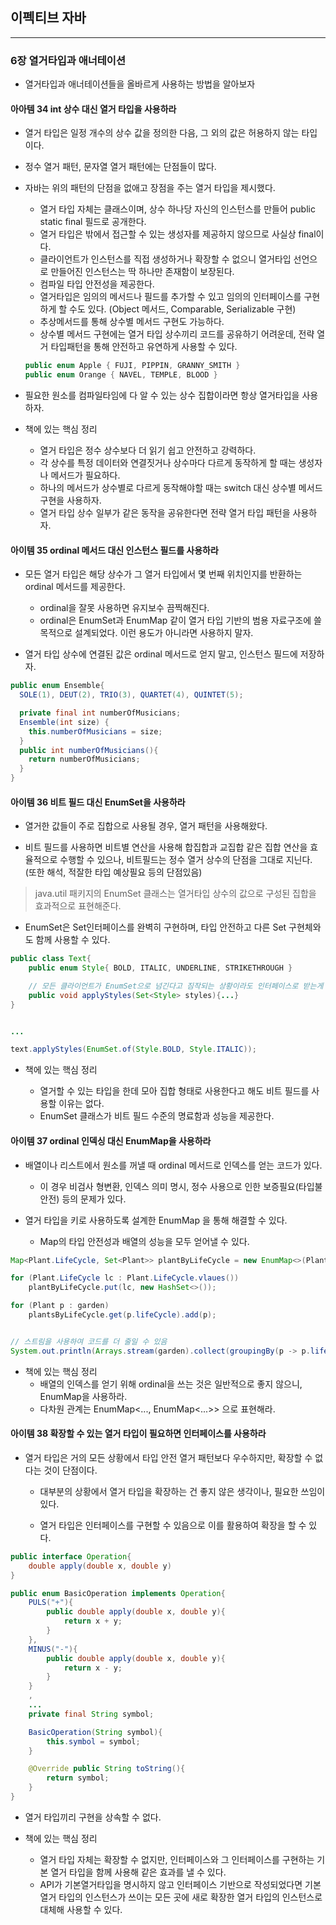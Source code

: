 이펙티브 자바
-------------

---

### 6장 열거타입과 애너테이션

-	열거타입과 애너테이션들을 올바르게 사용하는 방법을 알아보자

#### 아아템 34 int 상수 대신 열거 타입을 사용하라

-	열거 타입은 일정 개수의 상수 값을 정의한 다음, 그 외의 값은 허용하지 않는 타입이다.

-	정수 열거 패턴, 문자열 열거 패턴에는 단점들이 많다.

-	자바는 위의 패턴의 단점을 없애고 장점을 주는 열거 타입을 제시했다.

	-	열거 타입 자체는 클래스이며, 상수 하나당 자신의 인스턴스를 만들어 public static final 필드로 공개한다.
	-	열거 타입은 밖에서 접근할 수 있는 생성자를 제공하지 않으므로 사실상 final이다.
	-	클라이언트가 인스턴스를 직접 생성하거나 확장할 수 없으니 열거타입 선언으로 만들어진 인스턴스는 딱 하나만 존재함이 보장된다.
	-	컴파일 타입 안전성을 제공한다.
	-	열거타입은 임의의 메서드나 필드를 추가할 수 있고 임의의 인터페이스를 구현하게 할 수도 있다. (Object 메서드, Comparable, Serializable 구현)
	-	추상메서드를 통해 상수별 메서드 구현도 가능하다.
	-	상수별 메서드 구현에는 열거 타입 상수끼리 코드를 공유하기 어려운데, 전략 열거 타입패턴을 통해 안전하고 유연하게 사용할 수 있다.

	```java
	public enum Apple { FUJI, PIPPIN, GRANNY_SMITH }
	public enum Orange { NAVEL, TEMPLE, BLOOD }
	```

-	필요한 원소를 컴파일타임에 다 알 수 있는 상수 집합이라면 항상 열거타입을 사용하자.

-	책에 있는 핵심 정리

	-	열거 타입은 정수 상수보다 더 읽기 쉽고 안전하고 강력하다.
	-	각 상수를 특정 데이터와 연결짓거나 상수마다 다르게 동작하게 할 때는 생성자나 메서드가 필요하다.
	-	하나의 메서드가 상수별로 다르게 동작해야할 때는 switch 대신 상수별 메서드 구현을 사용하자.
	-	열거 타입 상수 일부가 같은 동작을 공유한다면 전략 열거 타입 패턴을 사용하자.

#### 아이템 35 ordinal 메서드 대신 인스턴스 필드를 사용하라

-	모든 열거 타입은 해당 상수가 그 열거 타입에서 몇 번째 위치인지를 반환하는 ordinal 메서드를 제공한다.

	-	ordinal을 잘못 사용하면 유지보수 끔찍해진다.
	-	ordinal은 EnumSet과 EnumMap 같이 열거 타입 기반의 범용 자료구조에 쓸 목적으로 설계되었다. 이런 용도가 아니라면 사용하지 말자.

-	열거 타입 상수에 연결된 값은 ordinal 메서드로 얻지 말고, 인스턴스 필드에 저장하자.

```java
public enum Ensemble{
  SOLE(1), DEUT(2), TRIO(3), QUARTET(4), QUINTET(5);

  private final int numberOfMusicians;
  Ensemble(int size) {
    this.numberOfMusicians = size;
  }
  public int numberOfMusicians(){
    return numberOfMusicians;
  }
}

```

#### 아이템 36 비트 필드 대신 EnumSet을 사용하라

-	열거한 값들이 주로 집합으로 사용될 경우, 열거 패턴을 사용해왔다.

-	비트 필드를 사용하면 비트별 연산을 사용해 합집합과 교집합 같은 집합 연산을 효율적으로 수행할 수 있으나, 비트필드는 정수 열거 상수의 단점을 그대로 지닌다. (또한 해석, 적잘한 타입 예상필요 등의 단점있음)

> java.util 패키지의 EnumSet 클래스는 열거타입 상수의 값으로 구성된 집합을 효과적으로 표현해준다.

-	EnumSet은 Set인터페이스를 완벽히 구현하며, 타입 안전하고 다른 Set 구현체와도 함께 사용할 수 있다.

```java
public class Text{
	public enum Style{ BOLD, ITALIC, UNDERLINE, STRIKETHROUGH }

	// 모든 클라이언트가 EnumSet으로 넘긴다고 짐작되는 상황이라도 인터페이스로 받는게 좋다. (Set<Style>)
	public void applyStyles(Set<Style> styles){...}
}


...

text.applyStyles(EnumSet.of(Style.BOLD, Style.ITALIC));
```

-	책에 있는 핵심 정리

	-	열거할 수 있는 타입을 한데 모아 집합 형태로 사용한다고 해도 비트 필드를 사용할 이유는 없다.
	-	EnumSet 클래스가 비트 필드 수준의 명료함과 성능을 제공한다.

#### 아이템 37 ordinal 인덱싱 대신 EnumMap을 사용하라

-	배열이나 리스트에서 원소를 꺼낼 때 ordinal 메서드로 인덱스를 얻는 코드가 있다.

	-	이 경우 비검사 형변환, 인덱스 의미 명시, 정수 사용으로 인한 보증필요(타입불안전) 등의 문제가 있다.

-	열거 타입을 키로 사용하도록 설계한 EnumMap 을 통해 해결할 수 있다.

	-	Map의 타입 안전성과 배열의 성능을 모두 얻어낼 수 있다.

```java
Map<Plant.LifeCycle, Set<Plant>> plantByLifeCycle = new EnumMap<>(Plant.LifeCycle.class);

for (Plant.LifeCycle lc : Plant.LifeCycle.vlaues())
	plantByLifeCycle.put(lc, new HashSet<>());

for (Plant p : garden)
	plantsByLifeCycle.get(p.lifeCycle).add(p);


// 스트림을 사용하여 코드를 더 줄일 수 있음
System.out.println(Arrays.stream(garden).collect(groupingBy(p -> p.lifeCycle, () -> new EnumMap<>(LifeCycle.class), toSet()));
```

-	책에 있는 핵심 정리
	-	배열의 인덱스를 얻기 위해 ordinal을 쓰는 것은 일반적으로 좋지 않으니, EnumMap을 사용하라.
	-	다차원 관계는 EnumMap<..., EnumMap<...>> 으로 표현해라.

#### 아이템 38 확장할 수 있는 열거 타입이 필요하면 인터페이스를 사용하라

-	열거 타입은 거의 모든 상황에서 타입 안전 열거 패턴보다 우수하지만, 확장할 수 없다는 것이 단점이다.

	-	대부분의 상황에서 열거 타입을 확장하는 건 좋지 않은 생각이나, 필요한 쓰임이 있다.

	-	열거 타입은 인터페이스를 구현할 수 있음으로 이를 활용하여 확장을 할 수 있다.

```java
public interface Operation{
	double apply(double x, double y)
}

public enum BasicOperation implements Operation{
	PULS("+"){
		public double apply(double x, double y){
			return x + y;
		}
	},
	MINUS("-"){
		public double apply(double x, double y){
			return x - y;
		}
	}
	,
	...
	private final String symbol;

	BasicOperation(String symbol){
		this.symbol = symbol;
	}

	@Override public String toString(){
		return symbol;
	}
}
```

-	열거 타입끼리 구현을 상속할 수 없다.

-	책에 있는 핵심 정리

	-	열거 타입 자체는 확장할 수 없지만, 인터페이스와 그 인터페이스를 구현하는 기본 열거 타입을 함께 사용해 같은 효과를 낼 수 있다.
	-	API가 기본열거타입을 명시하지 않고 인터페이스 기반으로 작성되었다면 기본 열거 타입의 인스턴스가 쓰이는 모든 곳에 새로 확장한 열거 타입의 인스턴스로 대체해 사용할 수 있다.
